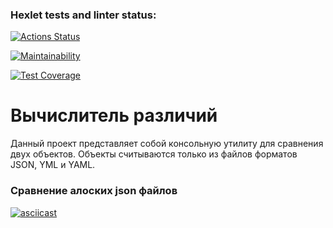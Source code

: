 ### Hexlet tests and linter status:
[![Actions Status](https://github.com/SuperKanat/frontend-project-46/workflows/hexlet-check/badge.svg)](https://github.com/SuperKanat/frontend-project-46/actions)

[![Maintainability](https://api.codeclimate.com/v1/badges/0b3f416d41fe8b25a3e1/maintainability)](https://codeclimate.com/github/SuperKanat/frontend-project-46/maintainability)

[![Test Coverage](https://api.codeclimate.com/v1/badges/0b3f416d41fe8b25a3e1/test_coverage)](https://codeclimate.com/github/SuperKanat/frontend-project-46/test_coverage)

# Вычислитель различий

Данный проект представляет собой консольную утилиту для сравнения двух объектов. Объекты считываются только из файлов форматов JSON, YML и YAML.

### Сравнение алоских json файлов

[![asciicast](https://asciinema.org/a/0aoAHP3NOQXx3gIV5G4dlw73V.svg)](https://asciinema.org/a/0aoAHP3NOQXx3gIV5G4dlw73V)